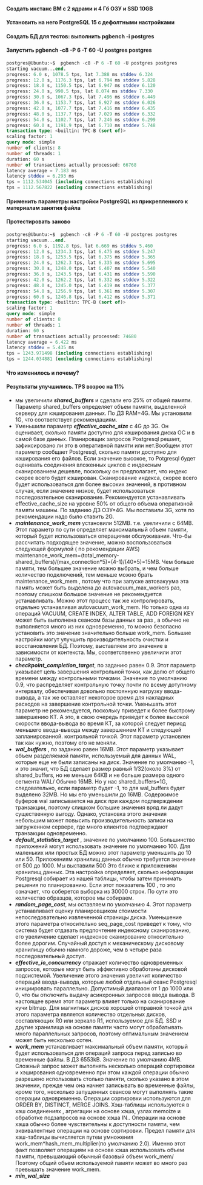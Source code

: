 #### Создать инстанс ВМ с 2 ядрами и 4 Гб ОЗУ и SSD 10GB
#### Установить на него PostgreSQL 15 с дефолтными настройками
#### Создать БД для тестов: выполнить pgbench -i postgres
#### Запустить pgbench -c8 -P 6 -T 60 -U postgres postgres
```sql
postgres@Ubuntu:~$  pgbench -c8 -P 6 -T 60 -U postgres postgres
starting vacuum...end.
progress: 6.0 s, 1078.5 tps, lat 7.388 ms stddev 6.324
progress: 12.0 s, 1176.3 tps, lat 6.794 ms stddev 5.828
progress: 18.0 s, 1150.5 tps, lat 6.947 ms stddev 6.120
progress: 24.0 s, 990.5 tps, lat 8.074 ms stddev 7.330
progress: 30.0 s, 1067.3 tps, lat 7.496 ms stddev 6.449
progress: 36.0 s, 1153.7 tps, lat 6.927 ms stddev 6.026
progress: 42.0 s, 1077.7 tps, lat 7.416 ms stddev 6.435
progress: 48.0 s, 1137.7 tps, lat 7.029 ms stddev 6.332
progress: 54.0 s, 1102.7 tps, lat 7.246 ms stddev 6.299
progress: 60.0 s, 1191.9 tps, lat 6.710 ms stddev 5.748
transaction type: <builtin: TPC-B (sort of)>
scaling factor: 1
query mode: simple
number of clients: 8
number of threads: 1
duration: 60 s
number of transactions actually processed: 66768
latency average = 7.183 ms
latency stddev = 6.293 ms
tps = 1112.534045 (including connections establishing)
tps = 1112.567822 (excluding connections establishing)
```
#### Применить параметры настройки PostgreSQL из прикрепленного к материалам занятия файла
#### Протестировать заново
```sql
postgres@Ubuntu:~$  pgbench -c8 -P 6 -T 60 -U postgres postgres
starting vacuum...end.
progress: 6.0 s, 1192.8 tps, lat 6.669 ms stddev 5.460
progress: 12.0 s, 1234.3 tps, lat 6.475 ms stddev 5.247
progress: 18.0 s, 1253.5 tps, lat 6.375 ms stddev 5.365
progress: 24.0 s, 1262.3 tps, lat 6.335 ms stddev 5.695
progress: 30.0 s, 1248.0 tps, lat 6.407 ms stddev 5.540
progress: 36.0 s, 1243.5 tps, lat 6.431 ms stddev 5.590
progress: 42.0 s, 1262.2 tps, lat 6.332 ms stddev 5.322
progress: 48.0 s, 1245.0 tps, lat 6.419 ms stddev 5.377
progress: 54.0 s, 1256.9 tps, lat 6.361 ms stddev 5.307
progress: 60.0 s, 1246.8 tps, lat 6.412 ms stddev 5.371
transaction type: <builtin: TPC-B (sort of)>
scaling factor: 1
query mode: simple
number of clients: 8
number of threads: 1
duration: 60 s
number of transactions actually processed: 74680
latency average = 6.422 ms
latency stddev = 5.435 ms
tps = 1243.971498 (including connections establishing)
tps = 1244.034881 (excluding connections establishing)
```
#### Что изменилось и почему?
#### Результаты улучшились. TPS возрос на 11%
* мы увеличили ___shared_buffers___ и сделали его 25% от общей памяти. Параметр shared_buffers определяет объем памяти, выделенной серверу для кэширования данных. По ДЗ RAM=4G. Мы установили 1G, что соответствует рекомендациям. 
* Уменьшили параметр ___effective_cache_size___ с 4G до 3G. Он оценивает, сколько памяти доступно для кэширования диска ОС и в самой базе данных. Планировщик запросов Postgresql решает, зафиксировано ли это в оперативной памяти или нет.Вообщем этот параметр сообщает Postgresql, сколько памяти доступно для кэширования его файлов. Если значение высокое, то Potgresql будет оценивать соединения вложенных циклов с индексным сканированием дешевле, поскольку он предполагает, что индекс скорее всего будет кэширован. Сканирование индекса, скорее всего будет использоваться для более высоких значений, в противном случая, если значение низкое, будет использоваться последовательное сканирование. Рекомендуется устанавливать effective_cache_size на уровне 50% от общего объема оперативной памяти машины. По заданию ДЗ ОЗУ=4G. Мы поставили 3G, хотя по рекомендации надо было ставить 2G.
* ___maintenance_work_mem___ установили 512MB. т.е. увеличили с 64MB. Этот параметр по сути определяет максимальный объем памяти, который будет использоваться операциями обслуживания. Что-бы рассчитать подходящее значение, можно воспользоваться следующей формулой ( по рекомендации AWS) maintenance_work_mem=(total_memory-shared_buffers)/(max_connection\*5)=(4-1)/(40\*5)=15MB. Чем больше памяти, тем большее значение можно выбрать, и чем больше количество подключений, тем меньше можно брать maintenance_work_mem , потому что при запуске автовакуума эта память может быть выделена до autovacuum_max_workers раз, поэтому слишком большое значение не рекомендуется устанавливать. Можно этот процесс так же контролировать, отдельно устанавливая autovacuum_work_mem. Но только одна из операций VACUUM, CREATE INDEX, ALTER TABLE, ADD FOREIGN KEY может быть выполнена сеансом базы данных за раз , а обычно не выполняется много из них одновременно, то можно безопасно установить это значение значительно больше work_mem. Большие настройки могут улучшить производительность очистки и восстановления БД. Поэтому, выставляем это значение в зависимости от контекста. Мы, соответственно увеличили этот параметр.
* ___checkpoint_completion_target___, по заданию равен 0.9. Этот параметр указывает цель завершения контрольной точки, как долю от общего времени между контрольными точками. Значение по умолчанию 0.9, что распределяет контрольную точку почти по всему дотупному интервалу, обеспечивая довольно постоянную нагрузку ввода-вывода, а так же оставляет некоторое время для накладных расходов на завершение контрольной точки. Уменьшать этот параметр не рекомендуется, поскольку приведет к более быстрому завершению КТ. А это, в свою очередь приведет к более высокой скорости ввода-вывода во время КТ, за которой следует период меньшего ввода-вывода между завершением КТ и следующей запланированной. контрольной точкой. Этот параметр установлен так как нужно, поэтому его не меняли.
* ___wal_buffers___ , по заданию равен 16MB. Этот параметр указывает объем разделяемой памяти, используемый для данных WAL, которые еще не были записаны на диск. Значение по умолчанию -1, и это значит, что БД сделает размер равный 1/32(около 3%) от shared_buffers, но не меньше 64KB и не больше размера одного сегмента WAL/ Обычно 16MB. Но у нас shared_buffers=1G, следовательно, если параметр будет -1, то для wal_buffers будет выделено 32MB. Но мы его уменьшили до 16MB. Содержимое буферов wal записывается на диск при каждом подтверждении транзакции, поэтому слишком большие значения вряд ли дадут существенную выгоду. Однако, установка этого значения небольшим может повысить производительность записи на загруженном сервере, где много клиентов подтверждают транзакции одновременно.
* ___default_statistics_target___ , значение по умолчанию 100. Большинство приложений могут использовать значение по умолчанию 100. Для маленьких или простых БД можно этот параметр уменьшить до 10 или 50. Приложениям хранилищ данных обычно требуется значение от 500 до 1000. Мы выставили 500 Это ближе к приложениям хранилищ данных. Эта настройка определяет, сколько информации Postgresql собирает из нашей таблицы, чтобы затем принимать решения по планированию. Если этот показатель 100 , то это означает, что соберется выборка из 30000 строк. По сути это количество образцов, которое мы собираем.
* ___random_page_cost___, мы оставляем по умолчанию 4. Этот параметр устанавливает оценку планировщиком стоимости непоследовательно извлеченной страницы диска. Уменьшение этого параметра относительно seq_page_cost приведет к тому, что система будет отдавать предпочтение индексному сканированию, его увеличение сделает индексное сканирование относительно более дорогим. Случайный доступ к механическому дисковому хранилищу обычно намного дороже, чем в четыре раза последовательный доступ.
* ___effective_io_concurrency___ отражает количество одновременных запросов, которые могут быть эффективно обработаны дисковой подсистемой. Увеличение этого значения увеличит количество операций ввода-вывода, которые любой отдельный сеанс Postgresql инициировать параллельно. Допустимый диапазон от 1 до 1000 или 0, что бы отключить выдачу асинхронных запросов ввода вывода. В настоящее время этот параметр влияет только на сканирование кучи bitmap. Для магнитных дисков хорошей отправной точкой для этого параметра является количество отдельных дисков, составляющих R0 или зеркало R1, используемое для БД. SSD и другие хранилища на основе памяти часто могут обрабатывать много параллельных запросов, поэтому оптимальным значением может быть несколько сотен.
* ___work_mem___ устанавливает максимальный объем памяти, который будет использоваться для операций запроса перед записью во временные файлы. В ДЗ 6553kB. Значение по умолчанию 4MB. Сложный запрос может выполнять несколько операций сортировки и хэширования одновременно при этом каждой операции обычно разрешено использовать столько памяти, сколько указано в этом значении, прежде чем она начнет записывать во временные файлы, кроме того, несколько запущенных сеансов могут выполнять такие операции одновременно. Операции сортировки используются для ORDER BY, DISTINCT, MERGE JOINS. Хэш-таблицы используются в хэш соединениях , агрегации на основе хэша, узлах memoize и обработке подзапросов на основе хэша IN.. Операции на основе хэша обычно более чувствительны к доступности памяти, чем эквивалентные операции на основе сортировки. Предел памяти для хэш-таблицы вычисляется путем умножения work_mem*hash_mem_multiplier(по умолчанию 2.0). Именно этот факт позволяет операциям на основе хэша использовать объем памяти, превышающий обычный базовый объем work_mem/ Поэтому общий обьем используемой памяти может во много раз превышать значение work_mem.
* ___min_wal_size___ 

